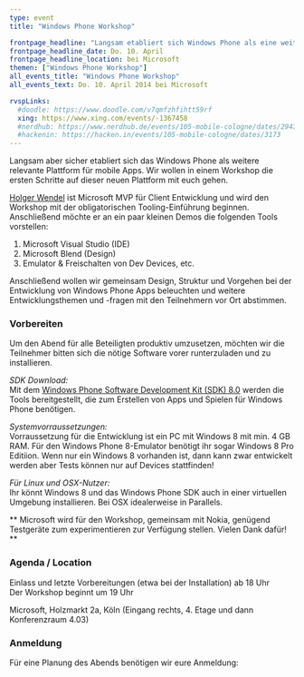```yaml
---
type: event
title: "Windows Phone Workshop"

frontpage_headline: "Langsam etabliert sich Windows Phone als eine weitere relevante Plattform. In einem Workshop-Abend wollen wir die Tools kennenlernen sowie Design, Struktur und Vorgehen bei der Entwicklung von Windows Phone Apps beleuchten.  Die weiteren Themen möchten wir gemeinsam mit den Teilnehmern bestimmen!"
frontpage_headline_date: Do. 10. April
frontpage_headline_location: bei Microsoft
themen: ["Windows Phone Workshop"]
all_events_title: "Windows Phone Workshop"
all_events_text: Do. 10. April 2014 bei Microsoft

rvspLinks:
  #doodle: https://www.doodle.com/v7qmfzhfihtt59rf
  xing: https://www.xing.com/events/-1367458
  #nerdhub: https://www.nerdhub.de/events/105-mobile-cologne/dates/29471
  #hackenin: https://hacken.in/events/105-mobile-cologne/dates/3173
---
```


Langsam aber sicher etabliert sich das Windows Phone als weitere relevante Plattform für mobile Apps.
Wir wollen in einem Workshop die ersten Schritte auf dieser neuen Plattform mit euch gehen.

<a href="https://twitter.com/levdaywalker" target="_blank">Holger Wendel</a> ist Microsoft MVP
für Client Entwicklung und wird den Workshop mit der obligatorischen Tooling-Einführung beginnen.
Anschließend möchte er an ein paar kleinen Demos die folgenden Tools vorstellen:

<ol>
  <li>Microsoft Visual Studio (IDE)</li>
  <li>Microsoft Blend (Design)</li>
  <li>Emulator &amp; Freischalten von Dev Devices, etc.</li>
</ol>

Anschließend wollen wir gemeinsam Design, Struktur und Vorgehen bei der Entwicklung von
Windows Phone Apps beleuchten und weitere Entwicklungsthemen und -fragen
mit den Teilnehmern vor Ort abstimmen.

### Vorbereiten

Um den Abend für alle Beteiligten produktiv umzusetzen, möchten wir die Teilnehmer
bitten sich die nötige Software vorer runterzuladen und zu installieren.

<em>SDK Download:</em><br/>
Mit dem <a href="https://www.microsoft.com/de-de/download/details.aspx?id=35471" target="_blank">Windows Phone Software Development Kit (SDK) 8.0</a> werden die Tools bereitgestellt, die zum Erstellen von Apps und Spielen für Windows Phone benötigen.

<em>Systemvorraussetzungen:</em><br/>
Vorraussetzung für die Entwicklung ist ein PC mit Windows 8 mit min. 4 GB RAM.
Für den Windows Phone 8-Emulator benötigt ihr sogar Windows 8 Pro Editiion.
Wenn nur ein Windows 8 vorhanden ist, dann kann zwar entwickelt werden aber Tests können nur auf Devices stattfinden!

<em>Für Linux und OSX-Nutzer:</em><br/>
Ihr könnt Windows 8 und das Windows Phone SDK auch in einer virtuellen Umgebung installieren.
Bei OSX idealerweise in Parallels.

**
Microsoft wird für den Workshop, gemeinsam mit Nokia,
genügend Testgeräte zum experimentieren zur Verfügung stellen.
Vielen Dank dafür!
**

### Agenda / Location

Einlass und letzte Vorbereitungen (etwa bei der Installation) ab 18 Uhr<br/>
Der Workshop beginnt um 19 Uhr

Microsoft, Holzmarkt 2a, Köln (Eingang rechts, 4. Etage und dann Konferenzraum 4.03)

### Anmeldung

Für eine Planung des Abends benötigen wir eure Anmeldung:

<RegisterLinks />
